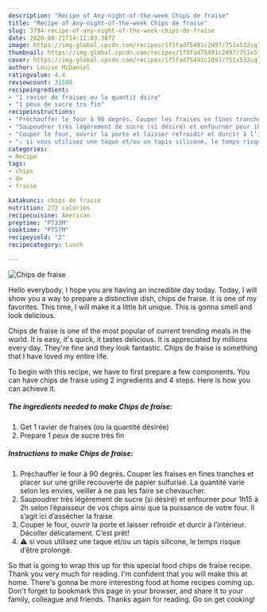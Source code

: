 ```yaml
---
description: "Recipe of Any-night-of-the-week Chips de fraise"
title: "Recipe of Any-night-of-the-week Chips de fraise"
slug: 3794-recipe-of-any-night-of-the-week-chips-de-fraise
date: 2020-08-21T14:12:03.307Z
image: https://img-global.cpcdn.com/recipes/1f5fad75491c2d97/751x532cq70/chips-de-fraise-photo-principale-de-la-recette.jpg
thumbnail: https://img-global.cpcdn.com/recipes/1f5fad75491c2d97/751x532cq70/chips-de-fraise-photo-principale-de-la-recette.jpg
cover: https://img-global.cpcdn.com/recipes/1f5fad75491c2d97/751x532cq70/chips-de-fraise-photo-principale-de-la-recette.jpg
author: Louise McDaniel
ratingvalue: 4.4
reviewcount: 31580
recipeingredient:
- "1 ravier de fraises ou la quantit dsire"
- "1 peux de sucre trs fin"
recipeinstructions:
- "Préchauffer le four à 90 degrés. Couper les fraises en fines tranches et placer sur une grille recouverte de papier sulfurisé. La quantité varie selon les envies, veiller à ne pas les faire se chevaucher."
- "Saupoudrer très légèrement de sucre (si désiré) et enfourner pour 1h15 à 2h selon l’épaisseur de vos chips ainsi que la puissance de votre four. Il s’agit ici d’assécher la fraise."
- "Couper le four, ouvrir la porte et laisser refroidir et durcir à l’intérieur. Décoller délicatement. C’est prêt!"
- "⚠️ si vous utilisez une taque et/ou un tapis silicone, le temps risque d’être prolongé."
categories:
- Recipe
tags:
- chips
- de
- fraise

katakunci: chips de fraise 
nutrition: 272 calories
recipecuisine: American
preptime: "PT33M"
cooktime: "PT57M"
recipeyield: "2"
recipecategory: Lunch

---
```



![Chips de fraise](https://img-global.cpcdn.com/recipes/1f5fad75491c2d97/751x532cq70/chips-de-fraise-photo-principale-de-la-recette.jpg)

Hello everybody, I hope you are having an incredible day today. Today, I will show you a way to prepare a distinctive dish, chips de fraise. It is one of my favorites. This time, I will make it a little bit unique. This is gonna smell and look delicious.



Chips de fraise is one of the most popular of current trending meals in the world. It is easy, it's quick, it tastes delicious. It is appreciated by millions every day. They're fine and they look fantastic. Chips de fraise is something that I have loved my entire life.


To begin with this recipe, we have to first prepare a few components. You can have chips de fraise using 2 ingredients and 4 steps. Here is how you can achieve it.

<!--inarticleads1-->

##### The ingredients needed to make Chips de fraise:

1. Get 1 ravier de fraises (ou la quantité désirée)
1. Prepare 1 peux de sucre très fin




<!--inarticleads2-->

##### Instructions to make Chips de fraise:

1. Préchauffer le four à 90 degrés. Couper les fraises en fines tranches et placer sur une grille recouverte de papier sulfurisé. La quantité varie selon les envies, veiller à ne pas les faire se chevaucher.
1. Saupoudrer très légèrement de sucre (si désiré) et enfourner pour 1h15 à 2h selon l’épaisseur de vos chips ainsi que la puissance de votre four. Il s’agit ici d’assécher la fraise.
1. Couper le four, ouvrir la porte et laisser refroidir et durcir à l’intérieur. Décoller délicatement. C’est prêt!
1. ⚠️ si vous utilisez une taque et/ou un tapis silicone, le temps risque d’être prolongé.




So that is going to wrap this up for this special food chips de fraise recipe. Thank you very much for reading. I'm confident that you will make this at home. There's gonna be more interesting food at home recipes coming up. Don't forget to bookmark this page in your browser, and share it to your family, colleague and friends. Thanks again for reading. Go on get cooking!
